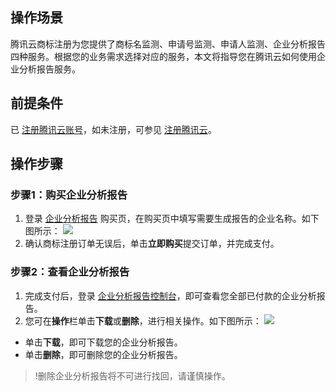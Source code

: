
## 操作场景
腾讯云商标注册为您提供了商标名监测、申请号监测、申请人监测、企业分析报告四种服务。根据您的业务需求选择对应的服务，本文将指导您在腾讯云如何使用企业分析报告服务。


## 前提条件
已 [注册腾讯云账号](https://cloud.tencent.com/register?s_url=https%3A%2F%2Fcloud.tencent.com%2F)，如未注册，可参见 [注册腾讯云](https://cloud.tencent.com/document/product/378/17985)。

## 操作步骤
### 步骤1：购买企业分析报告
1. 登录 [企业分析报告](https://buy.cloud.tencent.com/monitoring/report) 购买页，在购买页中填写需要生成报告的企业名称。如下图所示：
![](https://main.qcloudimg.com/raw/f22af88114c765fabc4e670a650560e2.png)
2. 确认商标注册订单无误后，单击**立即购买**提交订单，并完成支付。


### 步骤2：查看企业分析报告
1. 完成支付后，登录 [企业分析报告控制台](https://console.cloud.tencent.com/tmr/monitor/report)，即可查看您全部已付款的企业分析报告。
2. 您可在**操作**栏单击**下载**或**删除**，进行相关操作。如下图所示：
![](https://main.qcloudimg.com/raw/a67e772669346b29ef98968846459229.png)
 - 单击**下载**，即可下载您的企业分析报告。
 - 单击**删除**，即可删除您的企业分析报告。
>!删除企业分析报告将不可进行找回，请谨慎操作。





